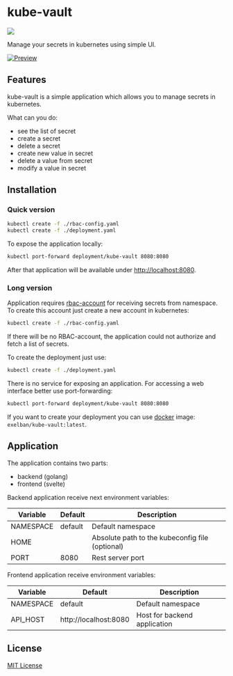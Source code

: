 # kube-vault
[![](https://images.microbadger.com/badges/version/exelban/kube-vault.svg)](https://microbadger.com/images/exelban/kube-vault "Get your own version badge on microbadger.com")

Manage your secrets in kubernetes using simple UI.

[![Preview](https://serhiy.s3.eu-central-1.amazonaws.com/Github_repo/kube-vault/v0.0.1.png)](https://serhiy.s3.eu-central-1.amazonaws.com/Github_repo/kube-vault/v0.0.1.png)

## Features
kube-vault is a simple application which allows you to manage secrets in kubernetes.

What can you do:  

- see the list of secret
- create a secret
- delete a secret
- create new value in secret
- delete a value from secret
- modify a value in secret

## Installation
### Quick version
```sh
kubectl create -f ./rbac-config.yaml
kubectl create -f ./deployment.yaml
```

To expose the application locally:

```sh
kubectl port-forward deployment/kube-vault 8080:8080
```

After that application will be available under [http://localhost:8080](http://localhost:8080).

### Long version
Application requires [rbac-account](https://github.com/exelban/kube-vault/blob/master/kubernetes/rbac-config.yaml) for receiving secrets from namespace. To create this account just create a new account in kubernetes:

```sh
kubectl create -f ./rbac-config.yaml
```

If there will be no RBAC-account, the application could not authorize and fetch a list of secrets.

To create the deployment just use:

```sh
kubectl create -f ./deployment.yaml
```

There is no service for exposing an application. For accessing a web interface better use port-forwarding:

```sh
kubectl port-forward deployment/kube-vault 8080:8080
```

If you want to create your deployment you can use [docker](https://cloud.docker.com/u/exelban/repository/docker/exelban/kube-vault) image: `exelban/kube-vault:latest`.

## Application
The application contains two parts:

- backend (golang)
- frontend (svelte)

Backend application receive next environment variables:

| Variable | Default | Description |
| --- | --- | --- |
| NAMESPACE | default | Default namespace |
| HOME | | Absolute path to the kubeconfig file (optional)  |
| PORT | 8080 | Rest server port |


Frontend application receive environment variables:

| Variable | Default | Description |
| --- | --- | --- |
| NAMESPACE | default | Default namespace |
| API_HOST | http://localhost:8080 | Host for backend application |

## License
[MIT License](https://github.com/exelban/kube-vault/blob/master/LICENSE)
